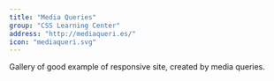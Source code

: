 ```yaml
---
title: "Media Queries"
group: "CSS Learning Center"
address: "http://mediaqueri.es/"
icon: "mediaqueri.svg"
---
```


Gallery of good example of responsive site, created by media queries. 
